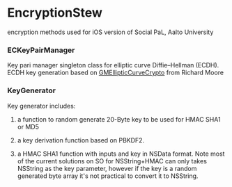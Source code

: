 # EncryptionStew
encryption methods used for iOS version of Social PaL, Aalto University

### ECKeyPairManager
Key pari manager singleton class for elliptic curve Diffie–Hellman (ECDH). ECDH key generation based on [GMEllipticCurveCrypto](https://github.com/ricmoo/GMEllipticCurveCrypto) from Richard Moore


### KeyGenerator
Key generator includes: 
1. a function to random generate 20-Byte key to be used for HMAC SHA1 or MD5 

2. a key derivation function based on PBKDF2. 

3. a HMAC SHA1 function with inputs and key in NSData format. Note most of the current solutions on SO for NSString+HMAC can only takes NSString as the key parameter, however if the key is a random generated byte array it's not practical to convert it to NSString.
